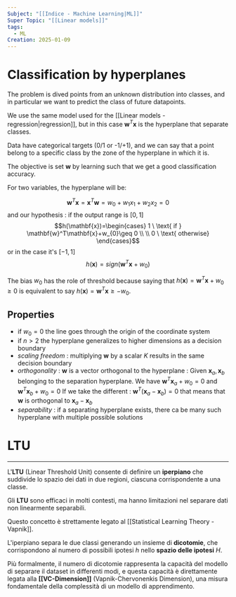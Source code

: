 ```yaml
---
Subject: "[[Indice - Machine Learning|ML]]"
Super Topic: "[[Linear models]]"
tags:
  - ML
Creation: 2025-01-09
---
```

# Classification by hyperplanes

The problem is dived points from an unknown distribution into classes, and in particular we want to predict the class of future datapoints.

We use the same model used for the [[Linear models - regression|regression]], but in this case $\mathbf{w}^T \mathbf{x}$ is the hyperplane that separate classes. 

Data have categorical targets (0/1 or -1/+1), and we can say that a point belong to a specific class by the zone of the hyperplane in which it is.

The objective is set $\mathbf{w}$ by learning such that we get a good classification accuracy.

For two variables, the hyperplane will be:

$$\mathbf{w}^T \mathbf{x}=\mathbf{x}^T \mathbf{w}=w_{0}+w_{1}x_{1}+w_{2}x_{2}=0$$
and our hypothesis :
	if the output range is $[0,1]$
$$h(\mathbf{x})=\begin{cases}
1 \ \text{ if } \mathbf{w}^T\mathbf{x}+w_{0}\geq 0 \\ \\
0 \ \text{ otherwise}
\end{cases}$$
	or in the case it's $[-1, 1]$
	$$h(\mathbf{x})=sign(\mathbf{w}^T\mathbf{x}+w_{0})$$

The bias $w_{0}$ has the role of threshold because saying that $h(\mathbf{x})=\mathbf{w}^T\mathbf{x}+w_{0}\geq0$ is equivalent to say $h(\mathbf{x})=\mathbf{w}^T\mathbf{x}\geq -w_{0}$.

## Properties
- if $w_{0}=0$ the line goes through the origin of the coordinate system
- if $n>2$ the hyperplane generalizes to higher dimensions as a decision boundary
- *scaling freedom* : multiplying $\mathbf{w}$ by a scalar $K$ results in the same decision boundary
- *orthogonality* : $\mathbf{w}$ is a vector orthogonal to the hyperplane :
	Given $\mathbf{x}_{a}, \mathbf{x}_{b}$ belonging to the separation hyperplane.
	We have $\mathbf{w}^T\mathbf{x}_{a}+w_{0}=0$ and $\mathbf{w}^T\mathbf{x}_{b}+w_{0}=0$
	If we take the different : $\mathbf{w}^T (\mathbf{x}_{a}-\mathbf{x}_{b})=0$ that means that $\mathbf{w}$ is orthogonal to $\mathbf{x}_{a}-\mathbf{x}_{b}$
- *separability* : if a separating hyperplane exists, there ca be many such hyperplane with multiple possible solutions


# LTU
---

L'**LTU** (Linear Threshold Unit) consente di definire un **iperpiano** che suddivide lo spazio dei dati in due regioni, ciascuna corrispondente a una classe. 

Gli **LTU** sono efficaci in molti contesti, ma hanno limitazioni nel separare dati non linearmente separabili.

Questo concetto è strettamente legato al [[Statistical Learning Theory - Vapnik]].

L'iperpiano separa le due classi generando un insieme di **dicotomie**, che corrispondono al numero di possibili ipotesi $h$ nello **spazio delle ipotesi** $H$.

Più formalmente, il numero di dicotomie rappresenta la capacità del modello di separare il dataset in differenti modi, e questa capacità è direttamente legata alla **[[VC-Dimension]]** (Vapnik-Chervonenkis Dimension), una misura fondamentale della complessità di un modello di apprendimento.